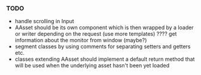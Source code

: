 ### TODO

- handle scrolling in Input
- AAsset should be its own component which is then wrapped by a loader or
writer depending on the request (use more templates)
???? get information about the monitor from window (maybe?)
- segment classes by using comments for separating setters and getters etc.
- classes extending AAsset should implement a default return method that will be used when
the underlying asset hasn't been yet loaded